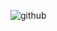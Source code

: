 ![github](https://user-images.githubusercontent.com/120015113/206188116-889672f1-c94a-4a59-85e3-8c0d0ea28d65.jpg)

